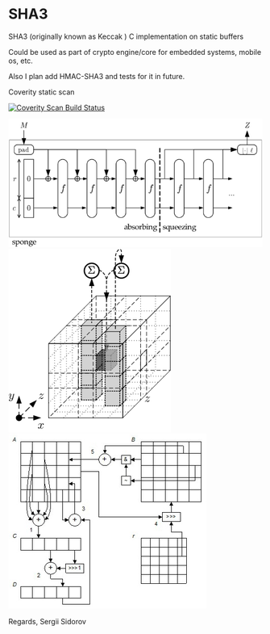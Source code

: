 SHA3
====

SHA3 (originally known as Keccak ) C implementation on static buffers

Could be used as part of crypto engine/core for embedded systems, mobile os, etc.

Also I plan add HMAC-SHA3 and tests for it in future.

Coverity static scan

<a href="https://scan.coverity.com/projects/1147">
  <img alt="Coverity Scan Build Status" src="https://scan.coverity.com/projects/1147/badge.svg" />
</a>


![Alt text](sponge.png "Sponge")
![Alt text](keccak.png "Keccak 3D")
![Alt text](RKeccak.jpg "Keccak 2D")

Regards,
Sergii Sidorov
